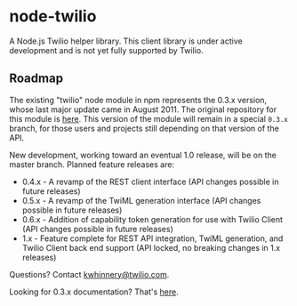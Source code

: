 # node-twilio

A Node.js Twilio helper library.  This client library is under active development and is not yet fully supported by Twilio.

## Roadmap

The existing "twilio" node module in npm represents the 0.3.x version, whose last major update came in August 2011.  The original repository for this module is [here](https://github.com/sjwalter/node-twilio).  This version of the module will remain in a special `0.3.x` branch, for those users and projects still depending on that version of the API.

New development, working toward an eventual 1.0 release, will be on the master branch.  Planned feature releases are:

* 0.4.x - A revamp of the REST client interface (API changes possible in future releases)
* 0.5.x - A revamp of the TwiML generation interface (API changes possible in future releases)
* 0.6.x - Addition of capability token generation for use with Twilio Client (API changes possible in future releases)
* 1.x - Feature complete for REST API integration, TwiML generation, and Twilio Client back end support (API locked, no breaking changes in 1.x releases)

Questions? Contact [kwhinnery@twilio.com](mailto:kwhinnery@twilio.com).

Looking for 0.3.x documentation?  That's [here](README-0-3-x.md).